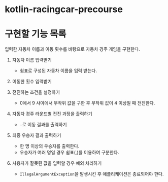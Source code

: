 # kotlin-racingcar-precourse

# 구현할 기능 목록

입력한 자동차 이름과 이동 횟수를 바탕으로 자동차 경주 게임을 구현한다.

1. 자동차 이름 입력받기
    - 쉼표로 구성된 자동차 이름을 입력 받는다.

2. 이동한 횟수 입력받기

3. 전진하는 조건을 설정하기
    - 0에서 9 사이에서 무작위 값을 구한 후 무작위 값이 4 이상일 때 전진한다.

4. 자동차 경주 라운드별 전진 과정을 출력하기 
    - `-`로 이동 결과를 출력하기

5. 최종 우승자 결과 출력하기
    - 한 명 이상의 우승자를 출력한다.
    - 우승자가 여러 명일 경우 쉼표(,)를 이용하여 구분한다.

6. 사용자가 잘못된 값을 입력할 경우 예외 처리하기
    - `IllegalArgumentException`을 발생시킨 후 애플리케이션은 종료되어야 한다.